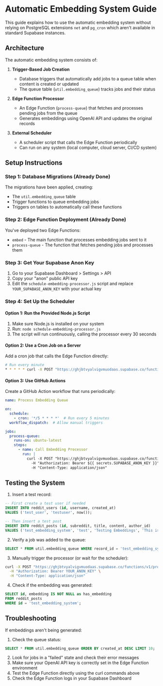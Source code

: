 # Automatic Embedding System Guide

This guide explains how to use the automatic embedding system without relying on PostgreSQL extensions `net` and `pg_cron` which aren't available in standard Supabase instances.

## Architecture

The automatic embedding system consists of:

1. **Trigger-Based Job Creation**
   - Database triggers that automatically add jobs to a queue table when content is created or updated
   - The queue table (`util.embedding_queue`) tracks jobs and their status

2. **Edge Function Processor**
   - An Edge Function (`process-queue`) that fetches and processes pending jobs from the queue
   - Generates embeddings using OpenAI API and updates the original records

3. **External Scheduler**
   - A scheduler script that calls the Edge Function periodically 
   - Can run on any system (local computer, cloud server, CI/CD system)

## Setup Instructions

### Step 1: Database Migrations (Already Done)

The migrations have been applied, creating:
- The `util.embedding_queue` table
- Trigger functions to queue embedding jobs
- Triggers on tables to automatically call these functions

### Step 2: Edge Function Deployment (Already Done)

You've deployed two Edge Functions:
- `embed` - The main function that processes embedding jobs sent to it
- `process-queue` - The function that fetches pending jobs and processes them

### Step 3: Get Your Supabase Anon Key

1. Go to your Supabase Dashboard > Settings > API
2. Copy your "anon" public API key
3. Edit the `schedule-embedding-processor.js` script and replace `YOUR_SUPABASE_ANON_KEY` with your actual key

### Step 4: Set Up the Scheduler

#### Option 1: Run the Provided Node.js Script

1. Make sure Node.js is installed on your system
2. Run: `node schedule-embedding-processor.js`
3. The script will run continuously, calling the processor every 30 seconds

#### Option 2: Use a Cron Job on a Server

Add a cron job that calls the Edge Function directly:

```bash
# Run every minute
* * * * * curl -X POST "https://ghjbtvyalvigvmuodaas.supabase.co/functions/v1/process-queue" -H "Authorization: Bearer YOUR_ANON_KEY" -H "Content-Type: application/json"
```

#### Option 3: Use GitHub Actions

Create a GitHub Action workflow that runs periodically:

```yaml
name: Process Embedding Queue

on:
  schedule:
    - cron: '*/5 * * * *'  # Run every 5 minutes
  workflow_dispatch:  # Allow manual triggers

jobs:
  process-queue:
    runs-on: ubuntu-latest
    steps:
      - name: Call Embedding Processor
        run: |
          curl -X POST "https://ghjbtvyalvigvmuodaas.supabase.co/functions/v1/process-queue" \
            -H "Authorization: Bearer ${{ secrets.SUPABASE_ANON_KEY }}" \
            -H "Content-Type: application/json"
```

## Testing the System

1. Insert a test record:

```sql
-- First create a test user if needed
INSERT INTO reddit_users (id, username, created_at) 
VALUES ('test_user', 'testuser', now());

-- Then insert a test post
INSERT INTO reddit_posts (id, subreddit, title, content, author_id)
VALUES ('test_embedding_system', 'test', 'Testing Embeddings', 'This is a test post for the new embedding system.', 'test_user');
```

2. Verify a job was added to the queue:

```sql
SELECT * FROM util.embedding_queue WHERE record_id = 'test_embedding_system';
```

3. Manually trigger the processor (or wait for the scheduler):

```bash
curl -X POST "https://ghjbtvyalvigvmuodaas.supabase.co/functions/v1/process-queue" \
  -H "Authorization: Bearer YOUR_ANON_KEY" \
  -H "Content-Type: application/json"
```

4. Check if the embedding was generated:

```sql
SELECT id, embedding IS NOT NULL as has_embedding 
FROM reddit_posts 
WHERE id = 'test_embedding_system';
```

## Troubleshooting

If embeddings aren't being generated:

1. Check the queue status:
```sql
SELECT * FROM util.embedding_queue ORDER BY created_at DESC LIMIT 10;
```

2. Look for jobs in a "failed" state and check their error messages
3. Make sure your OpenAI API key is correctly set in the Edge Function environment
4. Test the Edge Function directly using the curl commands above
5. Check the Edge Function logs in your Supabase Dashboard 